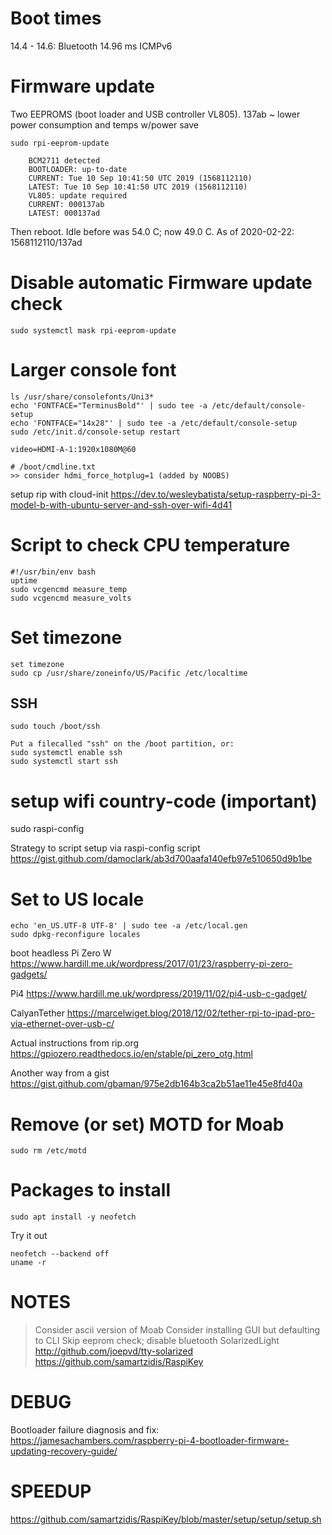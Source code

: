 # Boot times
14.4 - 14.6: Bluetooth
14.96 ms ICMPv6

# Firmware update

Two EEPROMS (boot loader and USB controller VL805).
137ab ~ lower power consumption and temps w/power save

```
sudo rpi-eeprom-update

	BCM2711 detected
	BOOTLOADER: up-to-date
	CURRENT: Tue 10 Sep 10:41:50 UTC 2019 (1568112110)
	LATEST: Tue 10 Sep 10:41:50 UTC 2019 (1568112110)
	VL805: update required
	CURRENT: 000137ab
	LATEST: 000137ad
```

Then reboot. Idle before was 54.0 C; now 49.0 C.
As of 2020-02-22: 1568112110/137ad 

# Disable automatic Firmware update check
`sudo systemctl mask rpi-eeprom-update`

# Larger console font 

```
ls /usr/share/consolefonts/Uni3*
echo 'FONTFACE="TerminusBold"' | sudo tee -a /etc/default/console-setup
echo 'FONTFACE="14x28"' | sudo tee -a /etc/default/console-setup
sudo /etc/init.d/console-setup restart

video=HDMI-A-1:1920x1080M@60

# /boot/cmdline.txt
>> consider hdmi_force_hotplug=1 (added by NOOBS)
```

setup rip with cloud-init
https://dev.to/wesleybatista/setup-raspberry-pi-3-model-b-with-ubuntu-server-and-ssh-over-wifi-4d41


# Script to check CPU temperature

```
#!/usr/bin/env bash
uptime
sudo vcgencmd measure_temp
sudo vcgencmd measure_volts
```

# Set timezone
```
set timezone
sudo cp /usr/share/zoneinfo/US/Pacific /etc/localtime
```

## SSH

```
sudo touch /boot/ssh

Put a filecalled "ssh" on the /boot partition, or:
sudo systemctl enable ssh
sudo systemctl start ssh
```

# setup wifi country-code (important)
sudo raspi-config 


Strategy to  script setup via raspi-config script
https://gist.github.com/damoclark/ab3d700aafa140efb97e510650d9b1be

# Set to US locale
```
echo 'en_US.UTF-8 UTF-8' | sudo tee -a /etc/local.gen
sudo dpkg-reconfigure locales
```

boot headless
Pi Zero W
https://www.hardill.me.uk/wordpress/2017/01/23/raspberry-pi-zero-gadgets/

Pi4
https://www.hardill.me.uk/wordpress/2019/11/02/pi4-usb-c-gadget/

CalyanTether
https://marcelwiget.blog/2018/12/02/tether-rpi-to-ipad-pro-via-ethernet-over-usb-c/

Actual instructions from rip.org
https://gpiozero.readthedocs.io/en/stable/pi_zero_otg.html

Another way from a gist
https://gist.github.com/gbaman/975e2db164b3ca2b51ae11e45e8fd40a

# Remove (or set) MOTD for Moab
```
sudo rm /etc/motd
```

# Packages to install

```
sudo apt install -y neofetch
```

Try it out
```
neofetch --backend off
uname -r
```


# NOTES
> Consider ascii version of Moab
> Consider installing GUI but defaulting to CLI
> Skip eeprom check; disable bluetooth
> SolarizedLight http://github.com/joepvd/tty-solarized
> https://github.com/samartzidis/RaspiKey

# DEBUG
Bootloader failure diagnosis and fix:
https://jamesachambers.com/raspberry-pi-4-bootloader-firmware-updating-recovery-guide/

# SPEEDUP
https://github.com/samartzidis/RaspiKey/blob/master/setup/setup/setup.sh
